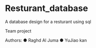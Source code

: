 # Resturant_database

A database design for a resturant using sql

Team project

Authors:
  ●	Raghd Al Juma 
  ●	YuJiao kan
